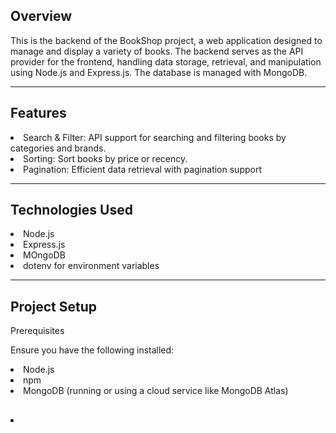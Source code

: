 <h2>Overview</h2>
<p>This is the backend of the BookShop project, a web application designed to manage and display a variety of books. The backend serves as the API provider for the frontend, handling data storage, retrieval, and manipulation using Node.js and Express.js. The database is managed with MongoDB.</p>
<hr/>
<h2>Features</h2>
<li>Search & Filter: API support for searching and filtering books by categories and brands.</li>
<li>Sorting: Sort books by price or recency.</li>
<li>Pagination: Efficient data retrieval with pagination support </li>
<hr/>
<h2>Technologies Used</h2>
<li>Node.js</li>
<li>Express.js</li>
<li>MOngoDB</li>
<li>dotenv for environment variables</li>
<hr/>
<h2>Project Setup</h2>
<p>Prerequisites</p>
<p>Ensure you have the following installed:</p>
<li>Node.js</li>
<li>npm</li>
<li>MongoDB (running or using a cloud service like MongoDB Atlas)</li>

<h2></h2>
<li></li>
<h2></h2>
<p></p>
